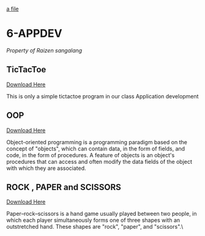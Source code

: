 <a href="https://github.com/raizengxd/6APPDEV/raw/master/Tic%20Tac%20Toe/app-debug.apk" > a </a>
<a href= "https://github.com/raizengxd/6APPDEV/raw/master/app-debug.apk"> file </a>
# 6-APPDEV


*Property of Raizen sangalang*

## TicTacToe


<a href="https://github.com/raizengxd/6APPDEV/blob/master/Tic%20Tac%20Toe/TIC%20TAC%20TOE.rar">Download Here</a>


This is only a simple tictactoe program in our class Application development 

## OOP


<a href="https://github.com/raizengxd/6APPDEV/blob/master/Lesson%20OOP/OOP.rar">Download Here</a>


Object-oriented programming is a programming paradigm based on the concept of "objects", which can contain data, in the form of fields, and code, in the form of procedures. A feature of objects is an object's procedures that can access and often modify the data fields of the object with which they are associated.


## ROCK , PAPER and SCISSORS


<a href="https://github.com/raizengxd/6APPDEV/blob/master/Rock%20Paper%20and%20Scissors/MyApplication0099.rar">Download Here</a>

Paper–rock–scissors is a hand game usually played between two people, in which each player simultaneously forms one of three shapes with an outstretched hand. These shapes are "rock", "paper", and "scissors".\

